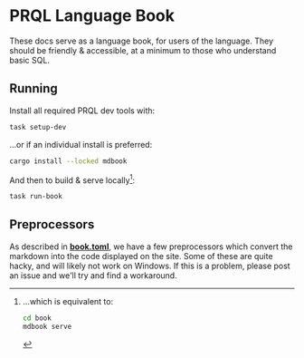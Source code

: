 # PRQL Language Book

These docs serve as a language book, for users of the language. They should
be friendly & accessible, at a minimum to those who understand basic SQL.

## Running

Install all required PRQL dev tools with:

```sh
task setup-dev
```

...or if an individual install is preferred:

```sh
cargo install --locked mdbook
```

And then to build & serve locally[^1]:

```sh
task run-book
```

[^1]: ...which is equivalent to:

    ```sh
    cd book
    mdbook serve
    ```

## Preprocessors

As described in [**book.toml**](book.toml), we have a few preprocessors which
convert the markdown into the code displayed on the site. Some of these are
quite hacky, and will likely not work on Windows. If this is a problem, please
post an issue and we'll try and find a workaround.
